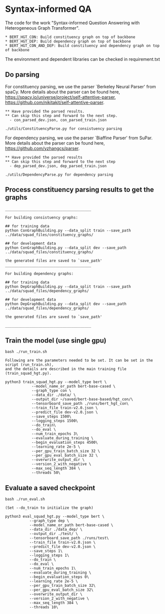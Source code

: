 # Syntax-informed QA

The code for the work "Syntax-informed Question Answering with Heterogeneous Graph Transformer".

```
* BERT_HGT_CON: Build constituency graph on top of backbone
* BERT_HGT_DEP: Build dependency graph on top of backbone
* BERT_HGT_CON_AND_DEP: Build constituency and dependency graph on top of backbone
```

The environment and dependent libraries can be checked in requirement.txt

## Do parsing
    
   For constituency parsing, we use the parser `Berkeley Neural Parser' from spaCy.
   More details about the parser can be found here,
   https://spacy.io/universe/project/self-attentive-parser,
   https://github.com/nikitakit/self-attentive-parser.  
   
    ** Have provided the parsed results.
    ** Can skip this step and forward to the next step.
      - con_parsed_dev.json, con_parsed_train.json

    ./utils/ConstituencyParse.py for consistuency parsing

   
   
   For dependency parsing, we use the parser `Biaffine Parser' from SuPar.
   More details about the parser can be found here, 
   https://github.com/yzhangcs/parser.
   
    ** Have provided the parsed results 
    ** Can skip this step and forward to the next step
      - dep_parsed_dev.json, dep_parsed_train.json

    ./utils/DependencyParse.py for dependency parsing


## Process constituency parsing results to get the graphs

    _______________________________________

    For building consistuency graphs:

    ## for training data
    python ConGraphBuilding.py --data_split train --save_path ../data/squad_files/constituency_graphs/

    ## for development data
    python ConGraphBuilding.py --data_split dev --save_path ../data/squad_files/constituency_graphs/

    the generated files are saved to `save_path'
    _______________________________________

    For building dependency graphs:

    ## for training data
    python DepGraphBuilding.py --data_split train --save_path ../data/squad_files/dependency_graphs/

    ## for development data
    python DepGraphBuilding.py --data_split dev --save_path ../data/squad_files/dependency_graphs/

    the generated files are saved to `save_path'

    _______________________________________


## Train the model (use single gpu)

    bash ./run_train.sh

    Following are the parameters needed to be set. It can be set in the script (run_train.sh),
    and the details are described in the main training file (train_squad_hgt.py).

    python3 train_squad_hgt.py --model_type bert \
                --model_name_or_path bert-base-cased \
                --graph_type con \
                --data_dir ./data/ \
                --output_dir ~/saved/bert-base-based/hgt_con/\
                --tensorboard_save_path ./runs/bert_hgt_con\
                --train_file train-v2.0.json \
                --predict_file dev-v2.0.json \
                --save_steps 1500\
                --logging_steps 1500\
                --do_train\
                --do_eval \
                --num_train_epochs 3\
                --evaluate_during_training \
                --begin_evaluation_steps 4500\
                --learning_rate 2e-5 \
                --per_gpu_train_batch_size 32 \
                --per_gpu_eval_batch_size 32 \
                --overwrite_output_dir \
                --version_2_with_negative \
                --max_seq_length 384 \
                --threads 50\
    
## Evaluate a saved checkpoint

    bash ./run_eval.sh
    
    (Set --do_train to initialize the graph)
    
    python3 eval_squad_hgt.py --model_type bert \
               --graph_type dep \
               --model_name_or_path bert-base-cased \
               --data_dir ./data_dep/ \
               --output_dir ./test/ \
               --tensorboard_save_path ./runs/test\
               --train_file train-v2.0.json \
               --predict_file dev-v2.0.json \
               --save_steps 1\
               --logging_steps 1\
               --do_train \
               --do_eval \
               --num_train_epochs 1\
               --evaluate_during_training \
               --begin_evaluation_steps 0\
               --learning_rate 2e-5 \
               --per_gpu_train_batch_size 32\
               --per_gpu_eval_batch_size 32\
               --overwrite_output_dir \
               --version_2_with_negative \
               --max_seq_length 384 \
               --threads 10\
